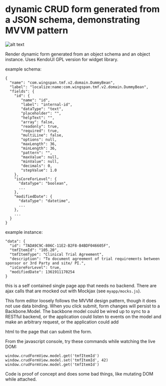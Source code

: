 # dynamic CRUD form generated from a JSON schema, demonstrating MVVM pattern

![alt text](http://i.imgur.com/N0L20yk.png "screenshot")

Render dynamic form generated from an object schema and an object instance. Uses KendoUI GPL version for widget library.

example schema:

    {
      "name": "com.wingspan.tmf.v2.domain.DummyBean",
      "label": "localize:name:com.wingspan.tmf.v2.domain.DummyBean",
      "fields": {
        "id": {
           "name": "id",
           "label": "internal-id",
           "dataType": "text",
           "placeholder": "",
           "helpText": "",
           "array": false,
           "readonly": true,
           "required": true,
           "multiLine": false,
           "options": null,
           "maxLength": 36,
           "minLength": 36,
           "pattern": "",
           "maxValue": null,
           "minValue": null,
           "decimals": 0,
           "stepValue": 1.0
        },
        "isCoreForLevel": {
          "dataType": "boolean",
          ...
        },
        "modifiedDate": {
          "dataType": "datetime",
          ...
        },
        ...
      }
    }

example instance:

    "data": {
      "id": "7ADA9C9C-806C-11E2-B2F8-B4BDF046605F",
      "tmfItemId": "105.20",
      "tmfItemType": "Clinical Trial Agreement",
      "description": "To document agreement of trial requirements between sponsor or 3rd Party and site/ PI.",
      "isCoreForLevel": true,
      "modifiedDate": 1361911170254
    }

this is a self contained single page app that needs no backend. There are ajax calls that are mocked out with Mockjax (see `myapp/mocks.js`).

This form editor loosely follows the MVVM design pattern, though it does not use data binding. When you click submit, form changes will persist to a Backbone.Model. The backbone model could be wired up to sync to a RESTful backend, or the application could listen to events on the model and make an arbitrary request, or the application could add <form> html to the page that can submit the form.

From the javascript console, try these commands while watching the live DOM:

    window.crudFormView.model.get('tmfItemId')
    window.crudFormView.model.set('tmfItemId', 42)
    window.crudFormView.model.get('tmfItemId')

Code is proof of concept and does some bad things, like mutating DOM while attached.
